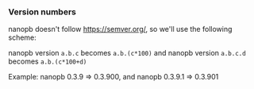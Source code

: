 ### Version numbers

nanopb doesn't follow https://semver.org/, so we'll use the following scheme:

nanopb version `a.b.c` becomes `a.b.(c*100)` and nanopb version `a.b.c.d`
becomes `a.b.(c*100+d)`

Example: nanopb 0.3.9 => 0.3.900, and nanopb 0.3.9.1 => 0.3.901

